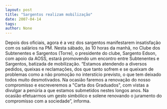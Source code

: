 ```yaml
---
layout: post
title: "Sargentos realizam mobilização"
date: 2007-04-14
tags: 
author: None
---
```

Depois dos oficiais, agora é a vez dos sargentos manifestarem insatisfação com os salários na PM.
Nesta sábado, às 10 horas da manhã, no Clube dos Subtenentes e Sargentos (Torre), o presidente do clube, Sargento Edson, com apoio da AOSS, estará promovendo um encontro entre Subtenentes e Sargentos, batizada de mobilização.
“Estamos atendendo a diversos pedidos, queixas e reclamações, dos que tanto sofrem e se queixam de problemas como a não promoção no interstício previsto, o que tem deixado todos muito desmotivados. Na ocasião faremos a renovação do nosso compromisso e escreveremos a \"Carta dos Graduados\", com vistas a divulgar a penúria a que estamos submetidos nestes longos anos. Na ocasião efetuarmos um gesto simbólico e solene renovando o juramento do compromisso com a sociedade”, informa. 